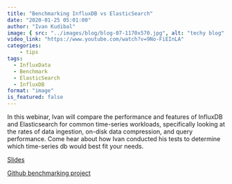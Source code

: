 ```yaml
---
title: "Benchmarking InfluxDB vs ElasticSearch"
date: "2020-01-25 05:01:00"
author: "Ivan Kudibal"
image: { src: "../images/blog/blog-07-1170x570.jpg", alt: "techy blog" }
video_link: "https://www.youtube.com/watch?v=9No-FiEInLA"
categories:
    - tips
tags:
  - InfluxData
  - Benchmark
  - ElasticSearch
  - InfluxDB
format: "image"
is_featured: false
---
```


In this webinar, Ivan will compare the performance and features of InfluxDB and Elasticsearch for common time-series workloads, specifically looking at the rates of data ingestion, on-disk data compression, and query performance. Come hear about how Ivan conducted his tests to determine which time-series db would best fit your needs.

[Slides](https://www.slideshare.net/influxdata/lets-compare-a-benchmark-review-of-influxdb-and-elasticsearch)

[Github benchmarking project](https://github.com/influxdata/influxdb-comparisons)
